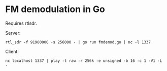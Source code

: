 # FM demodulation in Go

Requires rtlsdr.

Server:

    rtl_sdr -f 91900000 -s 256000 - | go run fmdemod.go | nc -l 1337


Client:

    nc localhost 1337 | play -t raw -r 256k -e unsigned -b 16 -c 1 -V1 -L -
